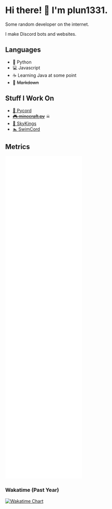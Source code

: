 # Hi there! 👋 I'm plun1331.

Some random developer on the internet.

I make Discord bots and websites.

## Languages
- 🐍 Python 
- 💻 Javascript
- ☕ Learning Java at some point
- 📜 ~~Markdown~~

## Stuff I Work On
- [🔌 Pycord](https://github.com/pycord-development/pycord)
- ~~[🎮 minecraft.py](https://github.com/plun1331/minecraft.py)~~ ☠
- [👑 SkyKings](https://skykings.net)
- [🏊 SwimCord](https://plun.is-a.dev/swimcord)

## Metrics

[![Stats](github-metrics.svg)](https://skykings.net)

### Wakatime (Past Year)
[![Wakatime Chart](https://wakatime.com/share/@plun1331/715d001c-d1bf-472b-b161-246b1fee76d5.svg)](https://wakatime.com/@plun1331)
